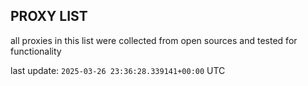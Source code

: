 ## PROXY LIST

all proxies in this list were collected from open sources and tested for functionality

last update: `2025-03-26 23:36:28.339141+00:00` UTC